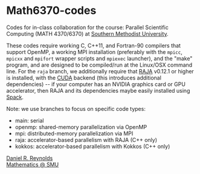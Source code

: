 # Math6370-codes

Codes for in-class collaboration for the course: Parallel Scientific Computing (MATH 4370/6370) at [Southern Methodist University](https://www.smu.edu).

These codes require working C, C++11, and Fortran-90 compilers that support OpenMP, a working MPI installation (preferably with the `mpicc`, `mpicxx` and `mpifort` wrapper scripts and `mpiexec` launcher), and the "make" program, and are designed to be compiled/run at the Linux/OSX command line.  For the `raja` branch, we additionally require that [RAJA](https://github.com/LLNL/RAJA) v0.12.1 or higher is installed, with the [CUDA](https://developer.nvidia.com/cuda-downloads) backend (this introduces additional dependencies) -- if your computer has an NVIDIA graphics card or GPU accelerator, then RAJA and its dependencies maybe easily installed using [Spack](https://github.com/spack/spack).

Note: we use branches to focus on specific code types:
* main: serial
* openmp: shared-memory parallelization via OpenMP
* mpi: distributed-memory parallelization via MPI
* raja: accelerator-based parallelism with RAJA (C++ only)
* kokkos: accelerator-based parallelism with Kokkos (C++ only)

[Daniel R. Reynolds](https://github.com/drreynolds)  
[Mathematics @ SMU](https://www.smu.edu/math)
